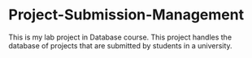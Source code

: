 # Project-Submission-Management

This is my lab project in Database course. This project handles the database of projects that are submitted by students in a university.
